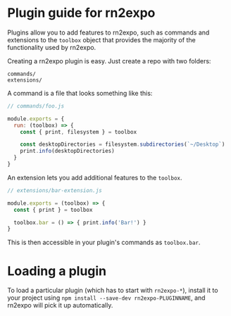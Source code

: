 # Plugin guide for rn2expo

Plugins allow you to add features to rn2expo, such as commands and
extensions to the `toolbox` object that provides the majority of the functionality
used by rn2expo.

Creating a rn2expo plugin is easy. Just create a repo with two folders:

```
commands/
extensions/
```

A command is a file that looks something like this:

```js
// commands/foo.js

module.exports = {
  run: (toolbox) => {
    const { print, filesystem } = toolbox

    const desktopDirectories = filesystem.subdirectories(`~/Desktop`)
    print.info(desktopDirectories)
  }
}
```

An extension lets you add additional features to the `toolbox`.

```js
// extensions/bar-extension.js

module.exports = (toolbox) => {
  const { print } = toolbox

  toolbox.bar = () => { print.info('Bar!') }
}
```

This is then accessible in your plugin's commands as `toolbox.bar`.

# Loading a plugin

To load a particular plugin (which has to start with `rn2expo-*`),
install it to your project using `npm install --save-dev rn2expo-PLUGINNAME`,
and rn2expo will pick it up automatically.
